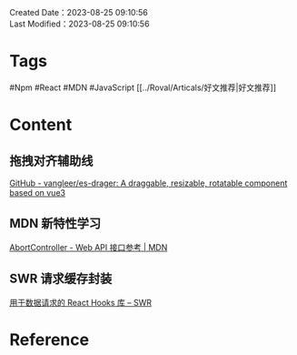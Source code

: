 Created Date：2023-08-25 09:10:56  
Last Modified：2023-08-25 09:10:56

# Tags

#Npm #React #MDN #JavaScript [[../Roval/Articals/好文推荐|好文推荐]]

# Content

## 拖拽对齐辅助线

[GitHub - vangleer/es-drager: A draggable, resizable, rotatable component based on vue3](https://github.com/vangleer/es-drager)

## MDN 新特性学习

[AbortController - Web API 接口参考 | MDN](https://developer.mozilla.org/zh-CN/docs/Web/API/AbortController)

## SWR 请求缓存封装

[用于数据请求的 React Hooks 库 – SWR](https://swr.vercel.app/)

# Reference
